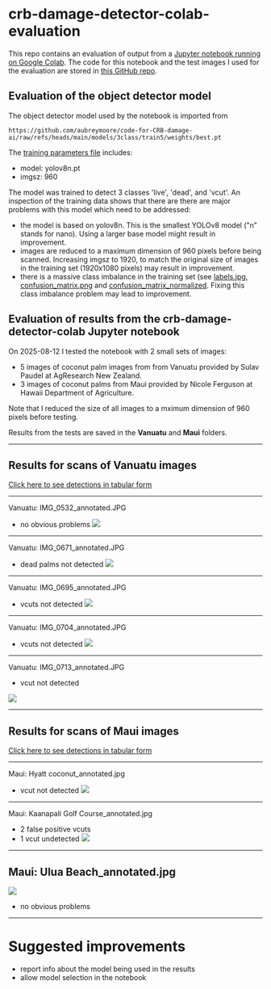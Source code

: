 # crb-damage-detector-colab-evaluation

This repo contains an evaluation of output from a [Jupyter notebook running on Google Colab](https://colab.research.google.com/github/aubreymoore/crb-damage-detector-colab/blob/main/detect_and_annotate.ipynb). The code for this notebook and the test images I used for the evaluation are stored in [this GitHub repo](https://github.com/aubreymoore/crb-damage-detector-colab).

## Evaluation of the object detector model

The object detector model used by the notebook is imported from
``` 
https://github.com/aubreymoore/code-for-CRB-damage-ai/raw/refs/heads/main/models/3class/train5/weights/best.pt
```
The [training parameters file](https://github.com/aubreymoore/code-for-CRB-damage-ai/blob/main/models/3class/train5/args.yaml) includes:
* model: yolov8n.pt
* imgsz: 960

The model was trained to detect 3 classes 'live', 'dead', and 'vcut'. 
An inspection of the training data shows that there are there are major problems with this model which need to be addressed:
* the model is based on yolov8n. This is the smallest YOLOv8 model ("n" stands for nano). Using a larger base model might result in improvement.
* images are reduced to a maximum dimension of 960 pixels before being scanned. Increasing imgsz to 1920, to match the original size of images in the training set (1920x1080 pixels) may result in improvement.
* there is a massive class imbalance in the training set (see [labels.jpg](https://github.com/aubreymoore/code-for-CRB-damage-ai/blob/main/models/3class/train5/labels.jpg), [confusion_matrix.png](models/3class/train5/confusion_matrix.png) and [confusion_matrix_normalized](models/3class/train5/confusion_matrix_normalized.png). Fixing this class imbalance problem may lead to improvement. 

## Evaluation of results from the crb-damage-detector-colab Jupyter notebook

On 2025-08-12 I tested the notebook with 2 small sets of images:
* 5 images of coconut palm images from from Vanuatu provided by Sulav Paudel at AgResearch New Zealand.
* 3 images of coconut palms from Maui provided by Nicole Ferguson at Hawaii Department of Agriculture.

Note that I reduced the size of all images to a mximum dimension of 960 pixels before testing. 

Results from the tests are saved in the **Vanuatu** and **Maui** folders.

---

## Results for scans of Vanuatu images
[Click here to see detections in tabular form](https://github.com/aubreymoore/crb-damage-detector-colab-evaluation/blob/main/Vanuatu/detections.csv)

---

Vanuatu: IMG_0532_annotated.JPG
* no obvious problems
![](https://github.com/aubreymoore/crb-damage-detector-colab-evaluation/blob/main/Vanuatu/IMG_0532_annotated.JPG)

---

Vanuatu: IMG_0671_annotated.JPG
* dead palms not detected
![](https://github.com/aubreymoore/crb-damage-detector-colab-evaluation/blob/main/Vanuatu/IMG_0671_annotated.JPG)

---

Vanuatu: IMG_0695_annotated.JPG
* vcuts not detected
![](https://github.com/aubreymoore/crb-damage-detector-colab-evaluation/blob/main/Vanuatu/IMG_0695_annotated.JPG)

---

Vanuatu: IMG_0704_annotated.JPG
* vcuts not detected
![](https://github.com/aubreymoore/crb-damage-detector-colab-evaluation/blob/main/Vanuatu/IMG_0704_annotated.JPG)

---

Vanuatu: IMG_0713_annotated.JPG
* vcut not detected

![](https://github.com/aubreymoore/crb-damage-detector-colab-evaluation/blob/main/Vanuatu/IMG_0713_annotated.JPG)

---

## Results for scans of Maui images
[Click here to see detections in tabular form](https://github.com/aubreymoore/crb-damage-detector-colab-evaluation/blob/main/Maui/detections.csv)

---

Maui: Hyatt coconut_annotated.jpg
* vcut not detected
![](https://github.com/aubreymoore/crb-damage-detector-colab-evaluation/blob/main/Maui/Hyatt%20coconut_annotated.jpg)

---

Maui: Kaanapali Golf Course_annotated.jpg
* 2 false positive vcuts
* 1 vcut undetected
![](https://github.com/aubreymoore/crb-damage-detector-colab-evaluation/blob/main/Maui/Kaanapali%20Golf%20Course_annotated.jpg)

---

## Maui: Ulua Beach_annotated.jpg
![](https://github.com/aubreymoore/crb-damage-detector-colab-evaluation/blob/main/Maui/Ulua%20Beach_annotated.jpg)
* no obvious problems

---



# Suggested improvements

* report info about the model being used in the results
* allow model selection in the notebook
